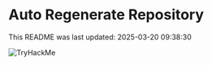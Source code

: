 # Auto Regenerate Repository

This README was last updated: 2025-03-20 09:38:30

 ![TryHackMe](https://tryhackme.com/badge/533634)